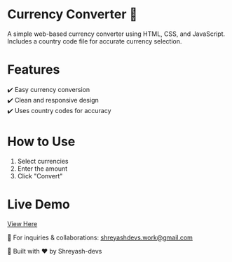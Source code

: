 # Currency Converter 💱 

A simple web-based currency converter using HTML, CSS, and JavaScript. Includes a country code file for accurate currency selection.  

# Features  
✔️ Easy currency conversion  
✔️ Clean and responsive design  
✔️ Uses country codes for accuracy  

# How to Use  
1. Select currencies  
2. Enter the amount  
3. Click "Convert"  

# Live Demo  
[View Here](https://CurrencyConverter.netlify.app) 


📩 For inquiries & collaborations: shreyashdevs.work@gmail.com 

🚀 Built with ❤️ by Shreyash-devs
